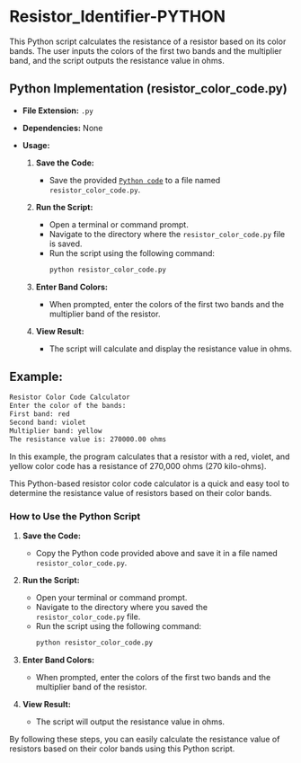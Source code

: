 # Resistor_Identifier-PYTHON

This Python script calculates the resistance of a resistor based on its color bands. The user inputs the colors of the first two bands and the multiplier band, and the script outputs the resistance value in ohms.

## Python Implementation (resistor_color_code.py)

- **File Extension:** `.py`
- **Dependencies:** None

- **Usage:**
  1. **Save the Code:**
     - Save the provided [`Python code`](resistor_color_code.py) to a file named `resistor_color_code.py`.

  2. **Run the Script:**
     - Open a terminal or command prompt.
     - Navigate to the directory where the `resistor_color_code.py` file is saved.
     - Run the script using the following command:
       ```sh
       python resistor_color_code.py
       ```

  3. **Enter Band Colors:**
     - When prompted, enter the colors of the first two bands and the multiplier band of the resistor.

  4. **View Result:**
     - The script will calculate and display the resistance value in ohms.

## Example:

```sh
Resistor Color Code Calculator
Enter the color of the bands:
First band: red
Second band: violet
Multiplier band: yellow
The resistance value is: 270000.00 ohms
```

In this example, the program calculates that a resistor with a red, violet, and yellow color code has a resistance of 270,000 ohms (270 kilo-ohms).

This Python-based resistor color code calculator is a quick and easy tool to determine the resistance value of resistors based on their color bands.


### How to Use the Python Script

1. **Save the Code:**
   - Copy the Python code provided above and save it in a file named `resistor_color_code.py`.

2. **Run the Script:**
   - Open your terminal or command prompt.
   - Navigate to the directory where you saved the `resistor_color_code.py` file.
   - Run the script using the following command:
     ```sh
     python resistor_color_code.py
     ```

3. **Enter Band Colors:**
   - When prompted, enter the colors of the first two bands and the multiplier band of the resistor.

4. **View Result:**
   - The script will output the resistance value in ohms.

By following these steps, you can easily calculate the resistance value of resistors based on their color bands using this Python script.
